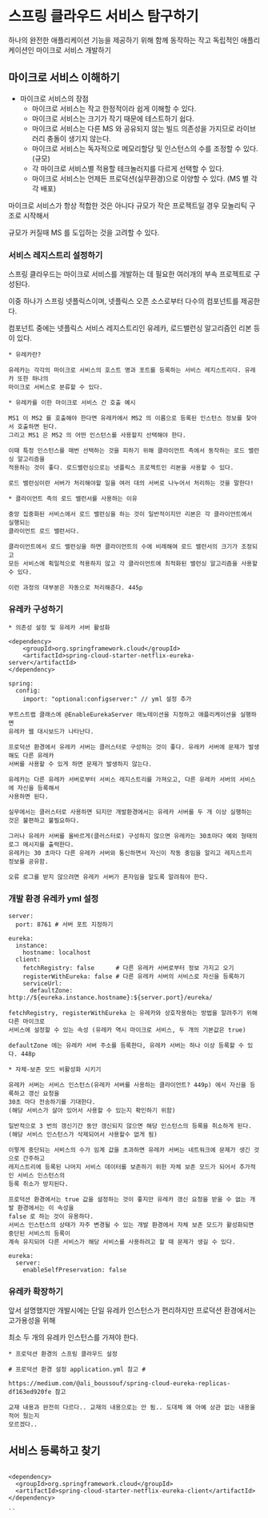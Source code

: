 # 스프링 클라우드 서비스 탐구하기

하나의 완전한 애플리케이션 기능을 제공하기 위해 함께 동작하는 작고 독립적인 애플리케이션인 마이크로 서비스 개발하기

## 마이크로 서비스 이해하기 

* 마이크로 서비스의 장점
  * 마이크로 서비스는 작고 한정적이라 쉽게 이해할 수 있다.
  * 마이크로 서비스는 크기가 작기 때문에 테스트하기 쉽다.
  * 마이크로 서비스는 다른 MS 와 공유되지 않는 빌드 의존성을 가지므로 라이브러리 충돌이 생기지 않는다.
  * 마이크로 서비스는 독자적으로 메모리할당 및 인스턴스의 수를 조정할 수 있다.(규모)
  * 각 마이크로 서비스별 적용할 테크놀러지를 다르게 선택할 수 있다.
  * 마이크로 서비스는 언제든 프로덕션(실무환경)으로 이양할 수 있다. (MS 별 각각 배포)

마이크로 서비스가 항상 적합한 것은 아니다 규모가 작은 프로젝트일 경우 모놀리틱 구조로 시작해서

규모가 커질때 MS 를 도입하는 것을 고려할 수 있다.

### 서비스 레지스트리 설정하기

스프링 클라우드는 마이크로 서비스를 개발하는 데 필요한 여러개의 부속 프로젝트로 구성된다. 

이중 하나가 스프링 넷플릭스이며, 넷플릭스 오픈 소스로부터 다수의 컴포넌트를 제공한다. 

컴포넌트 중에는 넷플릭스 서비스 레지스트리인 유레카, 로드밸런싱 알고리즘인 리본 등이 있다. 

```
* 유레카란?

유레카는 각각의 마이크로 서비스의 호스트 명과 포트를 등록하는 서비스 레지스트리다. 유레카 또한 하나의 
마이크로 서비스로 분류할 수 있다.
```
```
* 유레카를 이한 마이크로 서비스 간 호출 예시

MS1 이 MS2 를 호출해야 한다면 유레카에서 MS2 의 이름으로 등록된 인스턴스 정보를 찾아서 호출하면 된다.
그리고 MS1 은 MS2 의 어떤 인스턴스를 사용할지 선택해야 한다.

이때 특정 인스턴스를 매번 선택하는 것을 피하기 위해 클라이언트 측에서 동작하는 로드 밸런싱 알고리즘을
적용하는 것이 좋다. 로드밸런싱으로는 넷플릭스 프로젝트인 리본을 사용할 수 있다.

로드 밸런싱이란 서버가 처리해야할 일을 여러 대의 서버로 나누어서 처리하는 것을 말한다! 
```
```
* 클라이언트 측의 로드 밸런서를 사용하는 이유

중앙 집중화된 서비스에서 로드 밸런싱을 하는 것이 일반적이지만 리본은 각 클라이언트에서 실행되는
클라이언트 로드 밸런서다.

클라이언트에서 로드 밸런싱을 하면 클라이언트의 수에 비례해여 로드 밸런서의 크기가 조정되고
모든 서비스에 획일적으로 적용하지 않고 각 클라이언트에 최적화된 밸런싱 알고리즘을 사용할 수 있다.

이런 과정의 대부분은 자동으로 처리해준다. 445p
```

### 유레카 구성하기 
```
* 의존성 설정 및 유레카 서버 활성화

<dependency>
	<groupId>org.springframework.cloud</groupId>
	<artifactId>spring-cloud-starter-netflix-eureka-server</artifactId>
</dependency>

spring:
  config:
    import: "optional:configserver:" // yml 설정 추가 

부트스트랩 클래스에 @EnableEurekaServer 애노테이션을 지정하고 애플리케이션을 실행하면
유레카 웹 대시보드가 나타난다.
```
```
프로덕션 환경에서 유레카 서버는 클러스터로 구성하는 것이 좋다. 유레카 서버에 문제가 발생해도 다른 유레카
서버를 사용할 수 있게 하면 문제가 발생하지 않는다.

유레카는 다른 유레카 서버로부터 서비스 레지스트리를 가져오고, 다른 유레카 서버의 서비스에 자신을 등록해서
사용하면 된다.

실무에서는 클러스터로 사용하면 되지만 개발환경에서는 유레카 서버를 두 개 이상 실행하는 것은 불편하고 불필요하다.

그러나 유레카 서버를 올바르게(클러스터로) 구성하지 않으면 유레카는 30초마다 예외 형태의 로그 메시지를 출력한다.
유레카는 30 초마다 다른 유레카 서버와 통신하면서 자신이 작동 중임을 알리고 레지스트리 정보를 공유함.

오류 로그를 받지 않으려면 유레카 서버가 혼자임을 알도록 알려줘야 한다.
```

### 개발 환경 유레카 yml 설정
```
server:
  port: 8761 # 서버 포트 지정하기 

eureka:
  instance:
    hostname: localhost
  client:
    fetchRegistry: false      # 다른 유레카 서버로부터 정보 가지고 오기
    registerWithEureka: false # 다른 유레카 서버의 서비스로 자신을 등록하기 
    serviceUrl:
      defaultZone: http://${eureka.instance.hostname}:${server.port}/eureka/

fetchRegistry, registerWithEureka 는 유레카와 상호작용하는 방법을 알려주기 위해 다른 마이크로
서비스에 설정할 수 있는 속성 (유레카 역시 마이크로 서비스, 두 개의 기본값은 true)

defaultZone 에는 유레카 서버 주소를 등록한다, 유레카 서버는 하나 이상 등록할 수 있다. 448p
```
```
* 자체-보존 모드 비활성화 시키기

유레카 서버는 서비스 인스턴스(유레카 서버를 사용하는 클라이언트? 449p) 에서 자신을 등록하고 갱신 요청을 
30초 마다 전송하기를 기대한다. 
(해당 서비스가 살아 있어서 사용할 수 있는지 확인하기 위함)

일반적으로 3 번의 갱신기간 동안 갱신되지 않으면 해당 인스턴스의 등록을 취소하게 된다.
(해당 서비스 인스턴스가 삭제되어서 사용할수 없게 됨)

이렇게 중단되는 서비스의 수가 임계 값을 초과하면 유레카 서버는 네트워크에 문제가 생긴 것으로 간주하고
레지스트리에 등록된 나머지 서비스 데이터를 보존하기 위한 자체 보존 모드가 되어서 추가적인 서비스 인스턴스의
등록 취소가 방지된다.

프로덕션 환경에서는 true 값을 설정하는 것이 좋지만 유레카 갱신 요청을 받을 수 없는 개발 환경에서는 이 속성을
false 로 하는 것이 유용하다.
서비스 인스턴스의 상태가 자주 변경될 수 있는 개발 환경에서 자체 보존 모드가 활성화되면 중단된 서비스의 등록이
계속 유지되어 다른 서비스가 해당 서비스를 사용하려고 할 때 문제가 생길 수 있다.

eureka:
  server:
    enableSelfPreservation: false
```

### 유레카 확장하기

앞서 설명했지만 개발시에는 단일 유레카 인스턴스가 편리하지만 프로덕션 환경에서는 고가용성을 위해

최소 두 개의 유레카 인스턴스를 가져야 한다.

```
* 프로덕션 환경의 스프링 클라우드 설정 

# 프로덕션 환경 설정 application.yml 참고 #

https://medium.com/@ali_boussouf/spring-cloud-eureka-replicas-df163ed920fe 참고

교재 내용과 완전히 다르다.. 교재의 내용으로는 안 됨.. 도대체 왜 아예 상관 없는 내용을 적어 뒀는지
모르겠다..
```
## 서비스 등록하고 찾기

```

<dependency>
  <groupId>org.springframework.cloud</groupId>
  <artifactId>spring-cloud-starter-netflix-eureka-client</artifactId>
</dependency>

``

